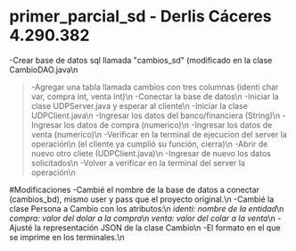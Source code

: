 # primer_parcial_sd - Derlis Cáceres 4.290.382
-Crear base de datos sql llamada "cambios_sd" (modificado en la clase CambioDAO.java\n
>-Agregar una tabla llamada cambios con tres columnas (identi char var, compra int, venta int)\n
-Conectar la base de datos\n
-Iniciar la clase UDPServer.java y esperar al cliente\n
-Iniciar la clase UDPClient.java\n
-Ingresar los datos del banco/financiera (String)\n
-Ingresar los datos de compra (numerico)\n
-Ingresar los datos de venta (numerico)\n
-Verificar en la terminal de ejecucion del server la operación\n
(el cliente ya cumplió su función, cierra)\n
-Abrir de nuevo otro cliete (UDPClient.java)\n
-Ingresar de nuevo los datos solicitados\n
-Volver a verificar en la terminal del server la operación\n

#Modificaciones
-Cambié el nombre de la base de datos a conectar (cambios_bd), mismo user y pass que el proyecto original.\n
-Cambié la clase Persona a Cambio con los atributos:\n
    *identi: nombre de la entidad*\n
    *compra: valor del dolar a la compra*\n
    *venta: valor del colar a la venta*\n
-Ajusté la representación JSON de la clase Cambio\n
-El formato en el que se imprime en los terminales.\n
